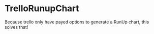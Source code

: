 # TrelloRunupChart
Because trello only have payed options to generate a RunUp chart, this solves that!
